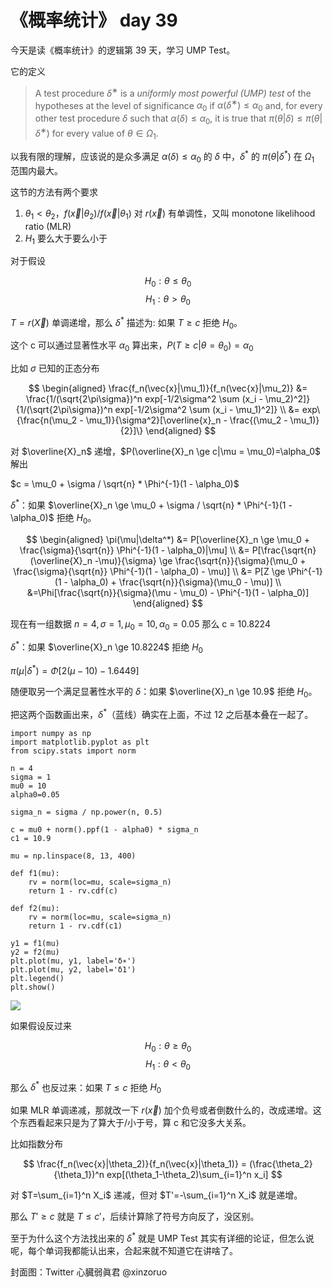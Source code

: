 # 《概率统计》 day 39

今天是读《概率统计》的逻辑第 39 天，学习 UMP Test。

它的定义

> A test procedure $δ^∗$ is a *uniformly most powerful (UMP) test* of the hypotheses at the level of significance $α_0$ if $α(δ^∗) ≤ α_0$ and, for every other test procedure $δ$ such that $α(δ) ≤ α_0$, it is true that $π(θ|δ) ≤ π(θ|δ^∗)$ for every value of $θ ∈ \Omega_1$.

以我有限的理解，应该说的是众多满足 $α(δ) ≤ α_0$ 的 $\delta$ 中，$\delta^*$ 的 $\pi(\theta|\delta^*)$ 在 $\Omega_1$ 范围内最大。

这节的方法有两个要求

1. $\theta_1 \lt \theta_2$，$f(\vec{x}|\theta_2)/f(\vec{x}|\theta_1)$ 对 $r(\vec{x})$ 有单调性，又叫 monotone likelihood ratio (MLR)
2. $H_1$ 要么大于要么小于

对于假设

$$
H_0: \theta \le \theta_0
$$
$$
H_1: \theta \gt \theta_0
$$

$T=r(\vec{X})$ 单调递增，那么 $\delta^*$ 描述为: 如果 $T \ge c$ 拒绝 $H_0$。

这个 c 可以通过显著性水平 $\alpha_0$ 算出来，$P(T \ge c|\theta=\theta_0)=\alpha_0$

比如 $\sigma$ 已知的正态分布

$$
\begin{aligned}
\frac{f_n(\vec{x}|\mu_1)}{f_n(\vec{x}|\mu_2)} &= \frac{1/(\sqrt{2\pi\sigma})^n exp[-1/2\sigma^2 \sum (x_i - \mu_2)^2]}{1/(\sqrt{2\pi\sigma})^n exp[-1/2\sigma^2 \sum (x_i - \mu_1)^2]} \\
&= exp\{\frac{n(\mu_2 - \mu_1)}{\sigma^2}[\overline{x}_n - \frac{(\mu_2 - \mu_1)}{2}]\}
\end{aligned}
$$

对 $\overline{X}_n$ 递增，$P(\overline{X}_n \ge c|\mu = \mu_0)=\alpha_0$ 解出

$c = \mu_0 + \sigma / \sqrt{n} * \Phi^{-1}(1 - \alpha_0)$

$\delta^*$：如果 $\overline{X}_n \ge \mu_0 + \sigma / \sqrt{n} * \Phi^{-1}(1 - \alpha_0)$ 拒绝 $H_0$。

$$
\begin{aligned}
\pi(\mu|\delta^*) &= P[\overline{X}_n \ge \mu_0 + \frac{\sigma}{\sqrt{n}} \Phi^{-1}(1 - \alpha_0)|\mu] \\
&= P[\frac{\sqrt{n}(\overline{X}_n -\mu)}{\sigma} \ge \frac{\sqrt{n}}{\sigma}(\mu_0 + \frac{\sigma}{\sqrt{n}} \Phi^{-1}(1 - \alpha_0) - \mu)] \\
&= P[Z \ge \Phi^{-1}(1 - \alpha_0) + \frac{\sqrt{n}}{\sigma}(\mu_0 - \mu)] \\
&=\Phi[\frac{\sqrt{n}}{\sigma}(\mu - \mu_0) - \Phi^{-1}(1 - \alpha_0)]
\end{aligned}
$$

现在有一组数据 $n = 4, \sigma=1, \mu_0 = 10, \alpha_0 = 0.05$ 那么 c = 10.8224

$\delta^*$：如果 $\overline{X}_n \ge 10.8224$ 拒绝 $H_0$

$\pi(\mu|\delta^*) = \Phi[2(\mu - 10) - 1.6449]$

随便取另一个满足显著性水平的 $\delta$：如果 $\overline{X}_n \ge 10.9$ 拒绝 $H_0$。

把这两个函数画出来，$\delta^*$（蓝线）确实在上面，不过 12 之后基本叠在一起了。

```
import numpy as np
import matplotlib.pyplot as plt
from scipy.stats import norm

n = 4
sigma = 1
mu0 = 10
alpha0=0.05

sigma_n = sigma / np.power(n, 0.5)

c = mu0 + norm().ppf(1 - alpha0) * sigma_n
c1 = 10.9

mu = np.linspace(8, 13, 400)

def f1(mu):
    rv = norm(loc=mu, scale=sigma_n)
    return 1 - rv.cdf(c)

def f2(mu):
    rv = norm(loc=mu, scale=sigma_n)
    return 1 - rv.cdf(c1)

y1 = f1(mu)
y2 = f2(mu)
plt.plot(mu, y1, label='δ∗')
plt.plot(mu, y2, label='δ1')
plt.legend()
plt.show()
```

![](https://files.mdnice.com/user/18103/21ba2ea9-74dc-4b25-a31d-9100d9031ebd.png)

如果假设反过来

$$
H_0: \theta \ge \theta_0
$$
$$
H_1: \theta \lt \theta_0
$$

那么 $\delta^*$ 也反过来：如果 $T \le c$ 拒绝 $H_0$

如果 MLR 单调递减，那就改一下 $r(\vec{x})$ 加个负号或者倒数什么的，改成递增。这个东西看起来只是为了算大于/小于号，算 c 和它没多大关系。

比如指数分布

$$
\frac{f_n(\vec{x}|\theta_2)}{f_n(\vec{x}|\theta_1)} = (\frac{\theta_2}{\theta_1})^n exp[(\theta_1-\theta_2)\sum_{i=1}^n x_i]
$$

对 $T=\sum_{i=1}^n X_i$ 递减，但对 $T'=-\sum_{i=1}^n X_i$ 就是递增。

那么 $T' \ge c$ 就是 $T \le c'$，后续计算除了符号方向反了，没区别。

至于为什么这个方法找出来的 $\delta^*$ 就是 UMP Test 其实有详细的论证，但怎么说呢，每个单词我都能认出来，合起来就不知道它在讲啥了。

封面图：Twitter 心臓弱眞君 @xinzoruo